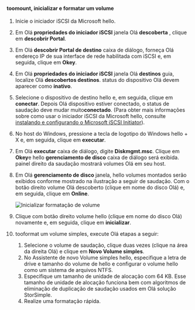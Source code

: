 <!--author=SharS last changed: 9/17/15-->

#### <a name="toomount-initialize-and-format-a-volume"></a>toomount, inicializar e formatar um volume
1. Inicie o iniciador iSCSI da Microsoft hello.
2. Em Olá **propriedades do iniciador iSCSI** janela Olá **descoberta** , clique em **descobrir Portal**.
3. Em Olá **descobrir Portal de destino** caixa de diálogo, forneça Olá endereço IP de sua interface de rede habilitada com iSCSI e, em seguida, clique em **Okey**. 
4. Em Olá **propriedades do iniciador iSCSI** janela Olá **destinos** guia, localize Olá **descobertos destinos**. status do dispositivo Olá devem aparecer como **inativo**.
5. Selecione o dispositivo de destino hello e, em seguida, clique em **conectar**. Depois Olá dispositivo estiver conectado, o status de saudação deve mudar muito**conectado**. (Para obter mais informações sobre como usar o iniciador iSCSI da Microsoft hello, consulte [instalando e configurando o Microsoft iSCSI Initiator][1]).
6. No host do Windows, pressione a tecla de logotipo do Windows hello + X e, em seguida, clique em **executar**. 
7. Em Olá **executar** caixa de diálogo, digite **Diskmgmt.msc**. Clique em **Okey**e hello **gerenciamento de disco** caixa de diálogo será exibida. painel direito da saudação mostrará volumes Olá em seu host.
8. Em Olá **gerenciamento de disco** janela, hello volumes montados serão exibidos conforme mostrado na ilustração a seguir de saudação. Com o botão direito volume Olá descoberto (clique em nome do disco Olá) e, em seguida, clique em **Online**.
   
     ![Inicializar formatação de volume](./media/storsimple-8000-mount-initialize-format-volume/step7initializeformatvolume.png) 
9. Clique com botão direito volume hello (clique em nome do disco Olá) novamente e, em seguida, clique em **inicializar**.
10. tooformat um volume simples, execute Olá etapas a seguir:
    
    1. Selecione o volume de saudação, clique duas vezes (clique na área da direita Olá) e clique em **Novo Volume simples**.
    2. No Assistente de novo Volume simples hello, especifique a letra de drive e tamanho do volume de hello e configurar o volume hello como um sistema de arquivos NTFS.
    3. Especifique um tamanho de unidade de alocação com 64 KB. Esse tamanho de unidade de alocação funciona bem com algoritmos de eliminação de duplicação de saudação usados em Olá solução StorSimple.
    4. Realize uma formatação rápida.

<!--Link references-->
[1]: https://technet.microsoft.com/library/ee338480(WS.10).aspx
